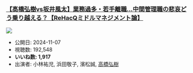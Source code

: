 ### [【高橋弘樹vs坂井風太】業務過多・若手離職...中間管理職の悲哀どう乗り越える？【ReHacQミドルマネジメント論】](https://www.youtube.com/watch?v=o2_g5mw4G64)
[![](https://img.youtube.com/vi/o2_g5mw4G64/sddefault.jpg)](https://www.youtube.com/watch?v=o2_g5mw4G64)
-   公開日: 2024-11-07
-   視聴数: 192,548
-   **いいね数: 1,917**
-   出演者: 小林祐児, 浜田敬子, 濱松誠, [高橋弘樹](/rehacq_fan/people/高橋弘樹 "wikilink")
